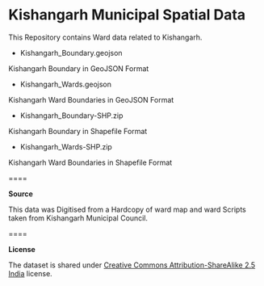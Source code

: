 Kishangarh Municipal Spatial Data
====

This Repository contains Ward data related to Kishangarh.

* Kishangarh_Boundary.geojson

Kishangarh Boundary in GeoJSON Format

* Kishangarh_Wards.geojson

Kishangarh Ward Boundaries in GeoJSON Format

* Kishangarh_Boundary-SHP.zip

Kishangarh Boundary in Shapefile Format

* Kishangarh_Wards-SHP.zip

Kishangarh Ward Boundaries in Shapefile Format

====

**Source**

This data was Digitised from a Hardcopy of ward map and ward Scripts taken from Kishangarh Municipal Council.

====

**License**

The dataset is shared under [Creative Commons Attribution-ShareAlike 2.5 India](http://creativecommons.org/licenses/by-sa/2.5/in/) license.